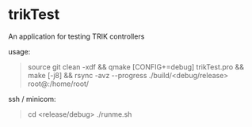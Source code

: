 trikTest
========

An application for testing TRIK controllers

usage:

> source <path to trik-sdk>
> git clean -xdf && qmake [CONFIG+=debug] trikTest.pro && make [-j8] && rsync -avz --progress ./build/<debug/release>  root@<ip>:/home/root/

ssh / minicom:

> cd <release/debug>
> ./runme.sh
